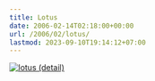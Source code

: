 ```yaml
---
title: Lotus
date: 2006-02-14T02:18:00+00:00
url: /2006/02/lotus/
lastmod: 2023-09-10T19:14:12+07:00
---
```

[![lotus (detail)][1]][2]

 [1]: //static.flickr.com/41/99604025_b7f232fa1d.jpg
 [2]: http://www.flickr.com/photos/schreibblogade/99604025/ "lotus (detail)"
